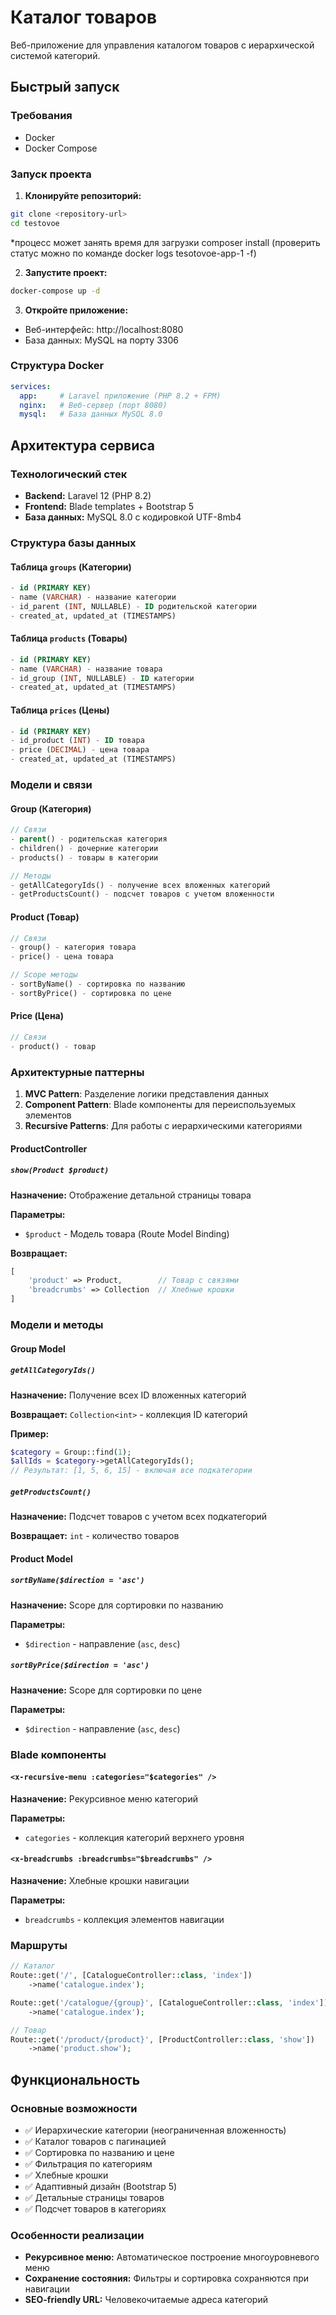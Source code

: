 # Каталог товаров

Веб-приложение для управления каталогом товаров с иерархической системой категорий.

## Быстрый запуск

### Требования
- Docker
- Docker Compose

### Запуск проекта

1. **Клонируйте репозиторий:**
```bash
git clone <repository-url>
cd testovoe
```
*процесс может занять время для загрузки composer install (проверить статус можно по команде docker logs tesotovoe-app-1 -f)

2. **Запустите проект:**
```bash
docker-compose up -d
```

3. **Откройте приложение:**
- Веб-интерфейс: http://localhost:8080
- База данных: MySQL на порту 3306

### Структура Docker

```yaml
services:
  app:     # Laravel приложение (PHP 8.2 + FPM)
  nginx:   # Веб-сервер (порт 8080)
  mysql:   # База данных MySQL 8.0
```

## Архитектура сервиса

### Технологический стек
- **Backend:** Laravel 12 (PHP 8.2)
- **Frontend:** Blade templates + Bootstrap 5
- **База данных:** MySQL 8.0 с кодировкой UTF-8mb4

### Структура базы данных

#### Таблица `groups` (Категории)
```sql
- id (PRIMARY KEY)
- name (VARCHAR) - название категории
- id_parent (INT, NULLABLE) - ID родительской категории
- created_at, updated_at (TIMESTAMPS)
```

#### Таблица `products` (Товары)
```sql
- id (PRIMARY KEY)
- name (VARCHAR) - название товара
- id_group (INT, NULLABLE) - ID категории
- created_at, updated_at (TIMESTAMPS)
```

#### Таблица `prices` (Цены)
```sql
- id (PRIMARY KEY)
- id_product (INT) - ID товара
- price (DECIMAL) - цена товара
- created_at, updated_at (TIMESTAMPS)
```

### Модели и связи

#### Group (Категория)
```php
// Связи
- parent() - родительская категория
- children() - дочерние категории
- products() - товары в категории

// Методы
- getAllCategoryIds() - получение всех вложенных категорий
- getProductsCount() - подсчет товаров с учетом вложенности
```

#### Product (Товар)
```php
// Связи
- group() - категория товара
- price() - цена товара

// Scope методы
- sortByName() - сортировка по названию
- sortByPrice() - сортировка по цене
```

#### Price (Цена)
```php
// Связи
- product() - товар
```

### Архитектурные паттерны

1. **MVC Pattern**: Разделение логики представления данных
2. **Component Pattern**: Blade компоненты для переиспользуемых элементов
3. **Recursive Patterns**: Для работы с иерархическими категориями

#### ProductController

##### `show(Product $product)`
**Назначение:** Отображение детальной страницы товара

**Параметры:**
- `$product` - Модель товара (Route Model Binding)

**Возвращает:**
```php
[
    'product' => Product,        // Товар с связями
    'breadcrumbs' => Collection  // Хлебные крошки
]
```

### Модели и методы

#### Group Model

##### `getAllCategoryIds()`
**Назначение:** Получение всех ID вложенных категорий

**Возвращает:** `Collection<int>` - коллекция ID категорий

**Пример:**
```php
$category = Group::find(1);
$allIds = $category->getAllCategoryIds();
// Результат: [1, 5, 6, 15] - включая все подкатегории
```

##### `getProductsCount()`
**Назначение:** Подсчет товаров с учетом всех подкатегорий

**Возвращает:** `int` - количество товаров

#### Product Model

##### `sortByName($direction = 'asc')`
**Назначение:** Scope для сортировки по названию

**Параметры:**
- `$direction` - направление (`asc`, `desc`)

##### `sortByPrice($direction = 'asc')`
**Назначение:** Scope для сортировки по цене

**Параметры:**
- `$direction` - направление (`asc`, `desc`)

### Blade компоненты

#### `<x-recursive-menu :categories="$categories" />`
**Назначение:** Рекурсивное меню категорий

**Параметры:**
- `categories` - коллекция категорий верхнего уровня

#### `<x-breadcrumbs :breadcrumbs="$breadcrumbs" />`
**Назначение:** Хлебные крошки навигации

**Параметры:**
- `breadcrumbs` - коллекция элементов навигации

### Маршруты

```php
// Каталог
Route::get('/', [CatalogueController::class, 'index'])
    ->name('catalogue.index');

Route::get('/catalogue/{group}', [CatalogueController::class, 'index'])
    ->name('catalogue.index');

// Товар
Route::get('/product/{product}', [ProductController::class, 'show'])
    ->name('product.show');
```

## Функциональность

### Основные возможности
- ✅ Иерархические категории (неограниченная вложенность)
- ✅ Каталог товаров с пагинацией
- ✅ Сортировка по названию и цене
- ✅ Фильтрация по категориям
- ✅ Хлебные крошки
- ✅ Адаптивный дизайн (Bootstrap 5)
- ✅ Детальные страницы товаров
- ✅ Подсчет товаров в категориях

### Особенности реализации
- **Рекурсивное меню:** Автоматическое построение многоуровневого меню
- **Сохранение состояния:** Фильтры и сортировка сохраняются при навигации
- **SEO-friendly URL:** Человекочитаемые адреса категорий
